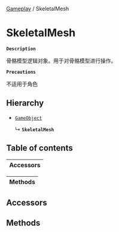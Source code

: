 [Gameplay](../modules/Gameplay.Gameplay.md) / SkeletalMesh

# SkeletalMesh <Badge type="tip" text="Class" />

**`Description`**

骨骼模型逻辑对象。用于对骨骼模型进行操作。

**`Precautions`**

不适用于角色

## Hierarchy

- [`GameObject`](Gameplay.GameObject.md)

  ↳ **`SkeletalMesh`**

## Table of contents

| Accessors |
| :-----|

| Methods |
| :-----|

## Accessors

## Methods